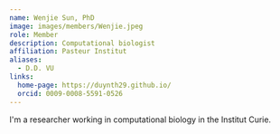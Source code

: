 ```yaml
---
name: Wenjie Sun, PhD
image: images/members/Wenjie.jpeg
role: Member
description: Computational biologist
affiliation: Pasteur Institut
aliases:
  - D.D. VU
links:
  home-page: https://duynth29.github.io/
  orcid: 0009-0008-5591-0526
---
```

I'm a researcher working in computational biology in the Institut Curie. 